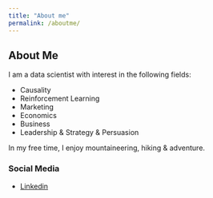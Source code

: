 ```yaml
---
title: "About me"
permalink: /aboutme/
---
```


## About Me

I am a data scientist with interest in the following fields:

- Causality
- Reinforcement Learning
- Marketing
- Economics 
- Business
- Leadership & Strategy & Persuasion

In my free time, I enjoy mountaineering, hiking & adventure. 

### Social Media

- [Linkedin](https://www.linkedin.com/in/chrisjbarton/)
